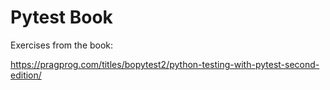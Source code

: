 # Pytest Book

Exercises from the book: 

https://pragprog.com/titles/bopytest2/python-testing-with-pytest-second-edition/

